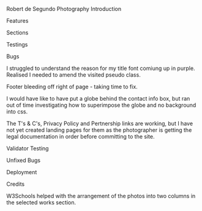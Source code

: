 Robert de Segundo Photography
Introduction

Features

Sections

Testings

Bugs

I struggled to understand the reason for my title font comiung up in purple. Realised I needed to amend the visited pseudo class.

Footer bleeding off right of page - taking time to fix.

I would have like to have put a globe behind the contact info box, but ran out of time investigating how to superimpose the globe and no background into css. 

The T's & C's, Privacy Policy and Pertnership links are working, but I have not yet created landing pages for them as the photographer is getting the legal documentation in order before committing to the site.

Validator Testing

Unfixed Bugs

Deployment

Credits

W3Schools helped with the arrangement of the photos into two columns in the selected works section.